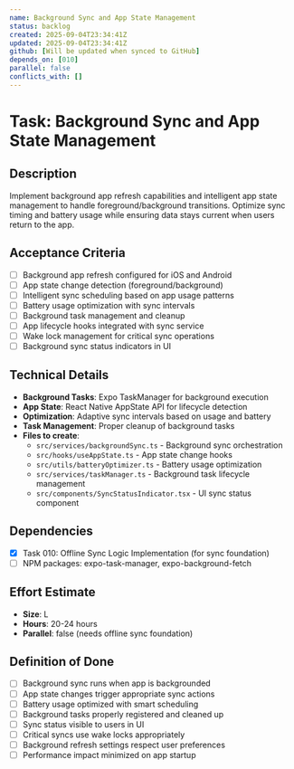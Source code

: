```yaml
---
name: Background Sync and App State Management
status: backlog
created: 2025-09-04T23:34:41Z
updated: 2025-09-04T23:34:41Z
github: [Will be updated when synced to GitHub]
depends_on: [010]
parallel: false
conflicts_with: []
---
```


# Task: Background Sync and App State Management

## Description

Implement background app refresh capabilities and intelligent app state management to handle foreground/background transitions. Optimize sync timing and battery usage while ensuring data stays current when users return to the app.

## Acceptance Criteria

- [ ] Background app refresh configured for iOS and Android
- [ ] App state change detection (foreground/background)
- [ ] Intelligent sync scheduling based on app usage patterns
- [ ] Battery usage optimization with sync intervals
- [ ] Background task management and cleanup
- [ ] App lifecycle hooks integrated with sync service
- [ ] Wake lock management for critical sync operations
- [ ] Background sync status indicators in UI

## Technical Details

- **Background Tasks**: Expo TaskManager for background execution
- **App State**: React Native AppState API for lifecycle detection
- **Optimization**: Adaptive sync intervals based on usage and battery
- **Task Management**: Proper cleanup of background tasks
- **Files to create**:
  - `src/services/backgroundSync.ts` - Background sync orchestration
  - `src/hooks/useAppState.ts` - App state change hooks
  - `src/utils/batteryOptimizer.ts` - Battery usage optimization
  - `src/services/taskManager.ts` - Background task lifecycle management
  - `src/components/SyncStatusIndicator.tsx` - UI sync status component

## Dependencies

- [x] Task 010: Offline Sync Logic Implementation (for sync foundation)
- [ ] NPM packages: expo-task-manager, expo-background-fetch

## Effort Estimate

- **Size**: L
- **Hours**: 20-24 hours
- **Parallel**: false (needs offline sync foundation)

## Definition of Done

- [ ] Background sync runs when app is backgrounded
- [ ] App state changes trigger appropriate sync actions
- [ ] Battery usage optimized with smart scheduling
- [ ] Background tasks properly registered and cleaned up
- [ ] Sync status visible to users in UI
- [ ] Critical syncs use wake locks appropriately
- [ ] Background refresh settings respect user preferences
- [ ] Performance impact minimized on app startup